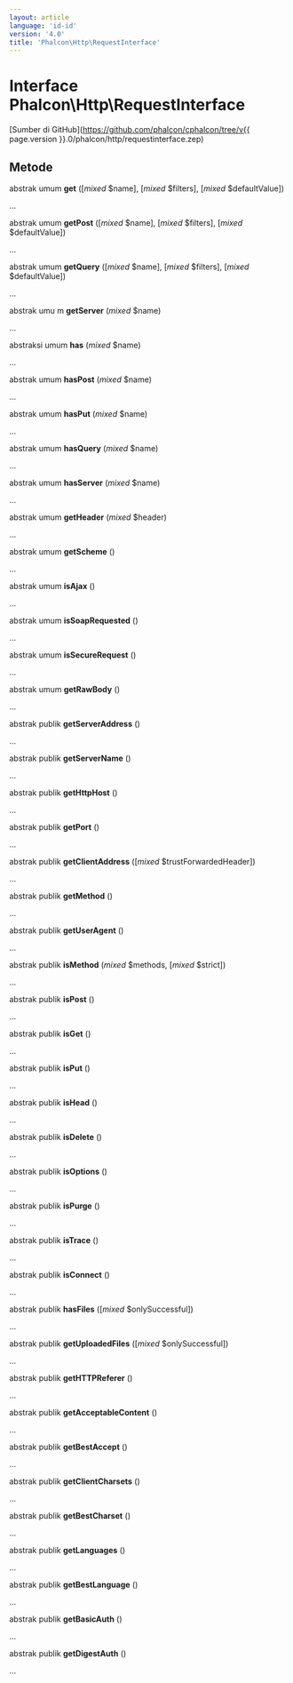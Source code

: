 ```yaml
---
layout: article
language: 'id-id'
version: '4.0'
title: 'Phalcon\Http\RequestInterface'
---
```

# Interface **Phalcon\Http\RequestInterface**

[Sumber di GitHub](https://github.com/phalcon/cphalcon/tree/v{{ page.version }}.0/phalcon/http/requestinterface.zep)

## Metode

abstrak umum **get** ([*mixed* $name], [*mixed* $filters], [*mixed* $defaultValue])

...

abstrak umum **getPost** ([*mixed* $name], [*mixed* $filters], [*mixed* $defaultValue])

...

abstrak umum **getQuery** ([*mixed* $name], [*mixed* $filters], [*mixed* $defaultValue])

...

abstrak umu m **getServer** (*mixed* $name)

...

abstraksi umum **has** (*mixed* $name)

...

abstrak umum **hasPost** (*mixed* $name)

...

abstrak umum **hasPut** (*mixed* $name)

...

abstrak umum **hasQuery** (*mixed* $name)

...

abstrak umum **hasServer** (*mixed* $name)

...

abstrak umum **getHeader** (*mixed* $header)

...

abstrak umum **getScheme** ()

...

abstrak umum **isAjax** ()

...

abstrak umum **isSoapRequested** ()

...

abstrak umum **isSecureRequest** ()

...

abstrak umum **getRawBody** ()

...

abstrak publik **getServerAddress** ()

...

abstrak publik **getServerName** ()

...

abstrak publik **getHttpHost** ()

...

abstrak publik **getPort** ()

...

abstrak publik **getClientAddress** ([*mixed* $trustForwardedHeader])

...

abstrak publik **getMethod** ()

...

abstrak publik **getUserAgent** ()

...

abstrak publik **isMethod** (*mixed* $methods, [*mixed* $strict])

...

abstrak publik **isPost** ()

...

abstrak publik **isGet** ()

...

abstrak publik **isPut** ()

...

abstrak publik **isHead** ()

...

abstrak publik **isDelete** ()

...

abstrak publik **isOptions** ()

...

abstrak publik **isPurge** ()

...

abstrak publik **isTrace** ()

...

abstrak publik **isConnect** ()

...

abstrak publik **hasFiles** ([*mixed* $onlySuccessful])

...

abstrak publik **getUploadedFiles** ([*mixed* $onlySuccessful])

...

abstrak publik **getHTTPReferer** ()

...

abstrak publik **getAcceptableContent** ()

...

abstrak publik **getBestAccept** ()

...

abstrak publik **getClientCharsets** ()

...

abstrak publik **getBestCharset** ()

...

abstrak publik **getLanguages** ()

...

abstrak publik **getBestLanguage** ()

...

abstrak publik **getBasicAuth** ()

...

abstrak publik **getDigestAuth** ()

...